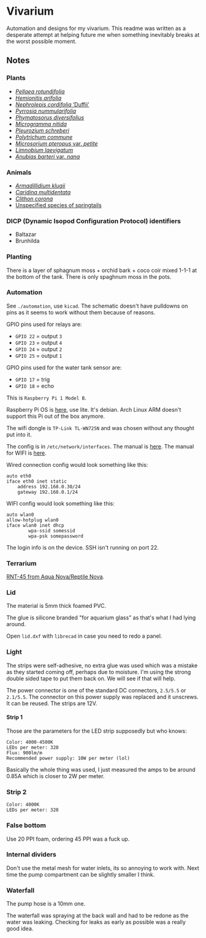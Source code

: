 # Vivarium

Automation and designs for my vivarium. This readme was written as a desperate
attempt at helping future me when something inevitably breaks at the worst
possible moment.

## Notes

### Plants

- [*Pellaea rotundifolia*](https://duckduckgo.com/?q=Pellaea+rotundifolia&iar=images&iax=images&ia=images)
- [*Hemionitis arifolia*](https://duckduckgo.com/?q=Hemionitis+arifolia&iax=images&ia=images)
- [*Nephrolepis cordifolia* ‘Duffii’](https://duckduckgo.com/?q=Nephrolepis+cordifolia+%E2%80%98Duffii%E2%80%99+Nefrolepis&iar=images&iax=images&ia=images)
- [*Pyrrosia nummularifolia*](https://duckduckgo.com/?q=Pyrrosia+nummularifolia&iax=images&ia=images)
- [*Phymatosorus diversifolius*](https://duckduckgo.com/?q=Phymatosorus+diversifolius&iar=images&iax=images&ia=images)
- [*Microgramma nitida*](https://duckduckgo.com/?q=Microgramma+nitida&iar=images&iax=images&ia=images)
- [*Pleurozium schreberi*](https://duckduckgo.com/?q=Pleurozium+schreberi&iax=images&ia=images)
- [*Polytrichum commune*](https://duckduckgo.com/?q=Polytrichum+commune&iax=images&ia=images)
- [*Microsorium pteropus* var. *petite*](https://duckduckgo.com/?q=Microsorium+pteropus+var+petite&iar=images&iax=images&ia=images)
- [*Limnobium laevigatum*](https://duckduckgo.com/?q=Limnobium+laevigatum&iar=images&iax=images&ia=images)
- [*Anubias barteri* var. *nana*](https://duckduckgo.com/?t=ffab&q=Anubias+barteri+var.+nana&iax=images&ia=images)

### Animals

- [*Armadillidium klugii*](https://duckduckgo.com/?hps=1&q=Armadillidium+klugii&iax=images&ia=images)
- [*Caridina multidentata*](https://duckduckgo.com/?hps=1&q=Caridina+multidentata&iax=images&ia=images)
- [*Clithon corona*](https://duckduckgo.com/?hps=1&q=Clithon+corona&iax=images&ia=images)
- [Unspecified species of springtails](https://duckduckgo.com/?q=vivarium++springtails&t=ffab&iar=images&iax=images&ia=images)

### DICP (Dynamic Isopod Configuration Protocol) identifiers

- Baltazar
- Brunhilda

### Planting

There is a layer of sphagnum moss + orchid bark + coco coir mixed 1-1-1 at the
bottom of the tank. There is only spaghnum moss in the pots.

### Automation 

See `./automation`, use `kicad`. The schematic doesn't have pulldowns on pins as
it seems to work without them because of reasons.

GPIO pins used for relays are:
- `GPIO 22` = output `3`
- `GPIO 23` = output `4`
- `GPIO 24` = output `2`
- `GPIO 25` = output `1`

GPIO pins used for the water tank sensor are:
- `GPIO 17` = trig
- `GPIO 18` = echo

This is `Raspberry Pi 1 Model B`.

Raspberry Pi OS is
[here](https://www.raspberrypi.com/software/operating-systems/), use lite. It's
debian. Arch Linux ARM doesn't support this Pi out of the box anymore.

The wifi dongle is `TP-Link TL-WN725N` and was chosen without any thought put into it.

The config is in `/etc/network/interfaces`. The manual is
[here](https://wiki.debian.org/NetworkConfiguration). The manual for WIFI is
[here](https://wiki.debian.org/WiFi/HowToUse#Manual).

Wired connection config would look something like this:

```
auto eth0
iface eth0 inet static
	address 192.168.0.30/24
	gateway 192.168.0.1/24
```

WIFI config would look something like this:

```
auto wlan0
allow-hotplug wlan0
iface wlan0 inet dhcp
        wpa-ssid somessid
        wpa-psk somepassword
```

The login info is on the device. SSH isn't running on port 22.

### Terrarium

[RNT-45 from Aqua Nova/Reptile Nova](http://archive.today/2024.11.03-024309/https://www.aqua-nova.pl/?a=produkty&opcja=show&idprod=1800&idkat=55).

### Lid

The material is 5mm thick foamed PVC.

The glue is silicone branded "for aquarium glass" as that's what I had lying
around.

Open `lid.dxf` with `librecad` in case you need to redo a panel.

### Light

The strips were self-adhesive, no extra glue was used which was a mistake as
they started coming off, perhaps due to moisture. I'm using the strong double
sided tape to put them back on. We will see if that will help.

The power connector is one of the standard DC connectors, `2.5/5.5` or
`2.1/5.5`. The connector on this power supply was replaced and it unscrews. It
can be reused. The strips are 12V.

#### Strip 1

Those are the parameters for the LED strip supposedly but who knows:

```
Color: 4000-4500K
LEDs per meter: 320
Flux: 900lm/m
Recommended power supply: 10W per meter (lol)
```

Basically the whole thing was used, I just measured the amps to be around 0.85A
which is closer to 2W per meter.

### Strip 2

```
Color: 4000K
LEDs per meter: 320
```

### False bottom

Use 20 PPI foam, ordering 45 PPI was a fuck up.

### Internal dividers

Don't use the metal mesh for water inlets, its so annoying to work with. Next
time the pump compartment can be slightly smaller I think.

### Waterfall

The pump hose is a 10mm one. 

The waterfall was spraying at the back wall and had to be redone as the water
was leaking. Checking for leaks as early as possible was a really good idea.
